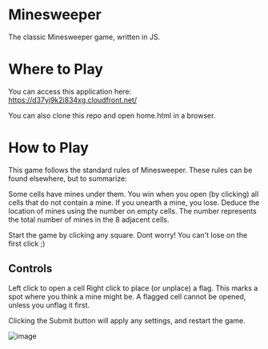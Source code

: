 # Minesweeper

The classic Minesweeper game, written in JS.

# Where to Play

You can access this application here:
https://d37yj9k2i834xg.cloudfront.net/

You can also clone this repo and open home.html in a browser.

# How to Play

This game follows the standard rules of Minesweeper. These rules can be found elsewhere, but to summarize: 

Some cells have mines under them. You win when you open (by clicking) all cells that do not contain a mine. If you unearth a mine, you lose. 
Deduce the location of mines using the number on empty cells. The number represents the total number of mines in the 8 adjacent cells.

Start the game by clicking any square. Dont worry! You can't lose on the first click ;)

## Controls

Left click to open a cell
Right click to place (or unplace) a flag. This marks a spot where you think a mine might be. A flagged cell cannot be opened, unless you unflag it first. 

Clicking the Submit button will apply any settings, and restart the game. 

![image](https://user-images.githubusercontent.com/16928672/135676929-0e1e5a70-ca77-4376-b93d-eb4d5eacb969.png)

